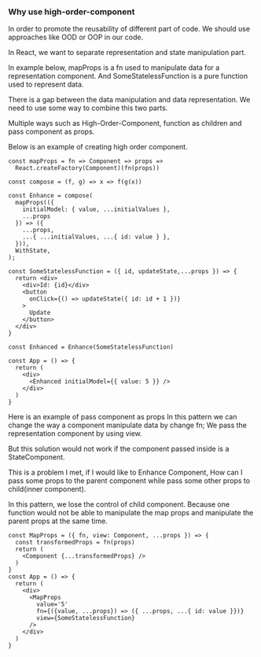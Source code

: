 
### Why use high-order-component
In order to promote the reusability of different part of code. We should use
approaches like OOD or OOP in our code.

In React, we want to separate representation and state manipulation part.

In example below, mapProps is a fn used to manipulate data for a representation
component. And SomeStatelessFunction is a pure function used to represent data.

There is a gap between the data manipulation and data representation. We need to
use some way to combine this two parts.

Multiple ways such as High-Order-Component, function as children and pass component
as props.

Below is an example of creating high order component.
```
const mapProps = fn => Component => props =>
  React.createFactory(Component)(fn(props))

const compose = (f, g) => x => f(g(x))

const Enhance = compose(
  mapProps(({
    initialModel: { value, ...initialValues },
    ...props
  }) => ({
    ...props,
    ...{ ...initialValues, ...{ id: value } },
  })),
  WithState,
);

const SomeStatelessFunction = ({ id, updateState,...props }) => {
  return <div>
    <div>Id: {id}</div>
    <button
      onClick={() => updateState({ id: id + 1 })}
    >
      Update
    </button>
  </div>
}

const Enhanced = Enhance(SomeStatelessFunction)  

const App = () => {
  return (
    <div>
      <Enhanced initialModel={{ value: 5 }} />
    </div>
  )
}
```

Here is an example of pass component as props
In this pattern we can change the way a component manipulate data by change fn;
We pass the representation component by using view.

But this solution would not work if the component passed inside is a StateComponent.

This is a problem I met, if I would like to Enhance Component, How can I pass some props
to the parent component while pass some other props to child(inner component).

In this pattern, we lose the control of child component.
Because one function would not be able to manipulate the map props and manipulate the
parent props at the same time.
```
const MapProps = ({ fn, view: Component, ...props }) => {
  const transformedProps = fn(props)
  return (
    <Component {...transformedProps} />
  )
}
const App = () => {
  return (
    <div>
      <MapProps
        value='5'
        fn={({value, ...props}) => ({ ...props, ...{ id: value }})}
        view={SomeStatelessFunction}
      />
    </div>
  )
}
```
